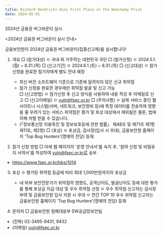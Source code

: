 ```yaml
---
title: Richard Hendricks Wins First Place in the Wowchemy Prize
date: 2024-05-01
---
```


2024년 금융권 버그바운티 실시

<!--more-->

<2024년 금융권 버그바운티 실시 안내>

금융보안원이 2024년 금융권 버그바운티(집중신고제)를 실시합니다!

1. 개요
□ (참가대상)
 ㅇ 국내·외 거주하는 대한민국 국민
□ (참가신청)
 ㅇ 2024.5.1.(월) ~ 8.31.(목)
□ (신고기간)
 ㅇ 2024.6.1.(토) ~ 8.31.(목)
□ (신고대상)
 ㅇ 참가 신청을 완료한 참가자에게 별도 안내 예정
   - 최신 버전 소프트웨어 기준으로 기존에 알려지지 않은 신규 취약점   
   - 참가 신청을 완료한 경우에만 취약점 발굴 및 신고 가능  
□ (신고방법)
 ㅇ 참가신청 후 신고 양식을 사용하여 내용 작성 후 이메일로 신고
□ (신고이메일)
 ㅇ vuln@fsec.or.kr
□ (주의사항)
 ㅇ 실제 서비스 중인 웹사이트나 시스템(서버, 네트워크, 보안장비 등)에 특정 데이터를 전송하여 영향을 줄 우려가 있는 서비스 취약점은 평가 및 포상 대상에서 제외됨은 물론, 법에 의해 처벌 받을 수 있습니다.
   - (「정보통신망 이용촉진 및 정보보호등에 관한 법률」 제48조 및 제71조 제1항 제11호, 제2항)
□ (포상)
 ㅇ 포상금, 감사장(입사 시 우대), 금융보안원 홈페이지 'Top Bug Hunters'(명예의 전당) 등재

2. 참가 신청 방법
□ 아래 웹 페이지의 '운영 안내서'를 숙지 후, '참여 신청 및 비밀유지 서약서'를 작성하여 vuln@fsec.or.kr로 송부
 * https://www.fsec.or.kr/bbs/1014

3. 포상
  ㅇ 평가된 취약점 등급에 따라 최대 1,000만원까지의 포상금
     - 내·외부 보안전문가가 취약점의 영향도, 공격난이도, 발굴난이도 등에 대한 평가를 통해 포상금 지급 대상 및 우수 취약점 선정
  ㅇ 우수 취약점 신고자는 감사장 부여 및 금융보안원 입사 지원 시 우대
  ㅇ 연간 TOP 10 우수 취약점 신고자는 금융보안원 홈페이지 'Top Bug Hunters'(명예의 전당) 등재
 
4. 문의처
□ 금융보안원 침해대응부 SW공급망보안팀
  - (전화) 02-3495-9431, 9432
  - (이메일) vuln@fsec.or.kr
